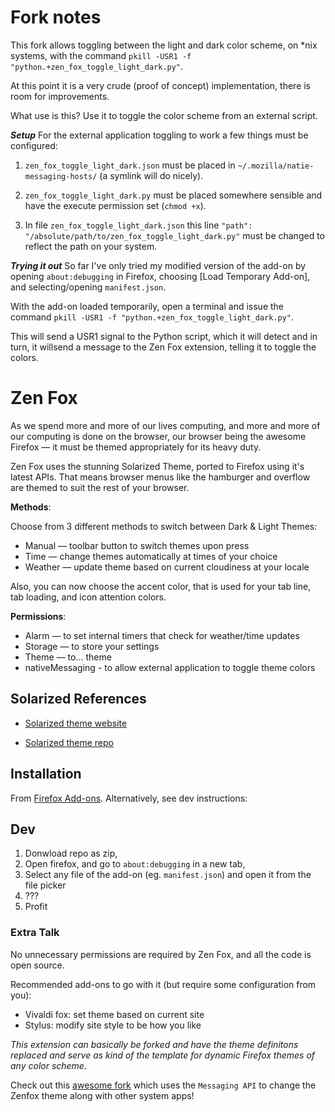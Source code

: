 # Fork notes
This fork allows toggling between the light and dark color scheme,
on *nix systems,
with the command `pkill -USR1 -f "python.+zen_fox_toggle_light_dark.py"`.

At this point it is a very crude (proof of concept) implementation, 
there is room for improvements.

What use is this? Use it to toggle the color scheme from an external
script.

***Setup***
For the external application toggling to work
a few things must be configured:

1. `zen_fox_toggle_light_dark.json` must be placed in 
`~/.mozilla/natie-messaging-hosts/`
(a symlink will do nicely).

2. `zen_fox_toggle_light_dark.py` must be placed somewhere
sensible and have the execute permission set (`chmod +x`).

3. In file `zen_fox_toggle_light_dark.json` 
this line `"path": "/absolute/path/to/zen_fox_toggle_light_dark.py"`
must be changed to reflect the path on your system.

***Trying it out***
So far I've only tried my modified version of the add-on
by opening `about:debugging` in Firefox,
choosing [Load Temporary Add-on],
and selecting/opening `manifest.json`.

With the add-on loaded temporarily, open a terminal 
and issue the command `pkill -USR1 -f "python.+zen_fox_toggle_light_dark.py"`.

This will send a USR1 signal to the Python script,
which it will detect and in turn, it willsend a message
to the Zen Fox extension, telling it to toggle the colors.


# Zen Fox

As we spend more and more of our lives computing, and more and more of our computing is done on the browser, our browser being the awesome Firefox — it must be themed appropriately for its heavy duty.

Zen Fox uses the stunning Solarized Theme, ported to Firefox using it's latest APIs. That means browser menus like the hamburger and overflow are themed to suit the rest of your browser.

**Methods**:

Choose from 3 different methods to switch between Dark & Light Themes:

* Manual — toolbar button to switch themes upon press
* Time — change themes automatically at times of your choice
* Weather — update theme based on current cloudiness at your locale


Also, you can now choose the accent color, that is used for your tab line, tab loading, and icon attention colors.

**Permissions**:

* Alarm — to set internal timers that check for weather/time updates
* Storage — to store your settings 
* Theme — to… theme
* nativeMessaging - to allow external application to toggle theme colors

## Solarized References
* [Solarized theme website](http://ethanschoonover.com/solarized)

* [Solarized theme repo](https://github.com/altercation/ethanschoonover.com/tree/master/projects/solarized)

## Installation
From [Firefox Add-ons](https://addons.mozilla.org/en-US/firefox/addon/zen-fox/). Alternatively, see dev instructions:

## Dev
1. Donwload repo as zip, 
2. Open firefox, and go to `about:debugging` in a new tab, 
3. Select any file of the add-on (eg. `manifest.json`) and open it from the file picker
4. ???
5. Profit

### Extra Talk
No unnecessary permissions are required by Zen Fox, and all the code is open source.

Recommended add-ons to go with it (but require some configuration from you):
- Vivaldi fox: set theme based on current site
- Stylus: modify site style to be how you like

*This extension can basically be forked and have the theme definitons replaced
and serve as kind of the template for dynamic Firefox themes of any color
scheme.*

Check out this [awesome fork](https://github.com/jonascj/zen-fox) which uses the `Messaging API` to change the Zenfox theme along with other system apps!
